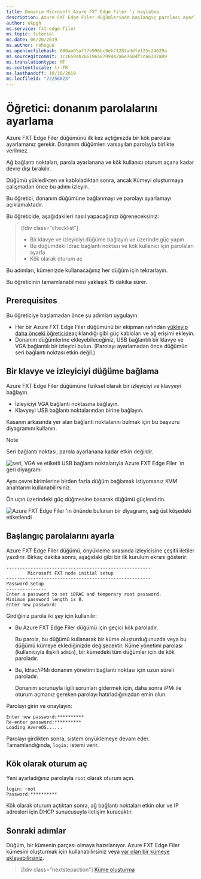 ```yaml
---
title: Donanım Microsoft Azure FXT Edge Filer 'ı başlatma
description: Azure FXT Edge Filer düğümlerinde başlangıç parolası ayarlama
author: ekpgh
ms.service: fxt-edge-filer
ms.topic: tutorial
ms.date: 06/20/2019
ms.author: rohogue
ms.openlocfilehash: 080aa05af77b996bc0eb71287a3dfef25c24629a
ms.sourcegitcommit: 1c2659ab26619658799442a6e7604f3c66307a89
ms.translationtype: MT
ms.contentlocale: tr-TR
ms.lasthandoff: 10/10/2019
ms.locfileid: "72256023"
---
```

# <a name="tutorial-set-hardware-passwords"></a>Öğretici: donanım parolalarını ayarlama

Azure FXT Edge Filer düğümünü ilk kez açtığınızda bir kök parolası ayarlamanız gerekir. Donanım düğümleri varsayılan parolayla birlikte verilmez. 

Ağ bağlantı noktaları, parola ayarlanana ve kök kullanıcı oturum açana kadar devre dışı bırakılır.

Düğümü yükledikten ve kabloladıktan sonra, ancak Kümeyi oluşturmaya çalışmadan önce bu adımı izleyin. 

Bu öğretici, donanım düğümüne bağlanmayı ve parolayı ayarlamayı açıklamaktadır. 

Bu öğreticide, aşağıdakileri nasıl yapacağınızı öğreneceksiniz: 

> [!div class="checklist"]
> * Bir klavye ve izleyiciyi düğüme bağlayın ve üzerinde güç yapın
> * Bu düğümdeki Idrac bağlantı noktası ve kök kullanıcı için parolaları ayarla
> * Kök olarak oturum aç 

Bu adımları, kümenizde kullanacağınız her düğüm için tekrarlayın. 

Bu öğreticinin tamamlanabilmesi yaklaşık 15 dakika sürer. 

## <a name="prerequisites"></a>Prerequisites

Bu öğreticiye başlamadan önce şu adımları uygulayın: 

* Her bir Azure FXT Edge Filer düğümünü bir ekipman rafından [yükleyip](fxt-install.md) [daha önceki öğreticide](fxt-network-power.md)açıklandığı gibi güç kabloları ve ağ erişimi ekleyin. 
* Donanım düğümlerine ekleyebileceğiniz, USB bağlantılı bir klavye ve VGA bağlantılı bir izleyici bulun. (Parolayı ayarlamadan önce düğümün seri bağlantı noktası etkin değil.)

## <a name="connect-a-keyboard-and-monitor-to-the-node"></a>Bir klavye ve izleyiciyi düğüme bağlama

Azure FXT Edge Filer düğümüne fiziksel olarak bir izleyiciyi ve klavyeyi bağlayın. 

* İzleyiciyi VGA bağlantı noktasına bağlayın.
* Klavyeyi USB bağlantı noktalarından birine bağlayın. 

Kasanın arkasında yer alan bağlantı noktalarını bulmak için bu başvuru diyagramını kullanın. 

> [!NOTE]
> Seri bağlantı noktası, parola ayarlanana kadar etkin değildir. 

![seri, VGA ve etiketli USB bağlantı noktalarıyla Azure FXT Edge Filer 'ın geri diyagramı](media/fxt-back-serial-vga-usb.png)

Aynı çevre birimlerine birden fazla düğüm bağlamak istiyorsanız KVM anahtarını kullanabilirsiniz. 

Ön uçın üzerindeki güç düğmesine basarak düğümü güçlendirin. 

![Azure FXT Edge Filer 'ın önünde bulunan bir diyagramı, sağ üst köşedeki etiketlendi](media/fxt-front-annotated.png)

## <a name="set-initial-passwords"></a>Başlangıç parolalarını ayarla 

Azure FXT Edge Filer düğümü, önyükleme sırasında izleyicisine çeşitli iletiler yazdırır. Birkaç dakika sonra, aşağıdaki gibi bir ilk kurulum ekranı gösterir:

```
------------------------------------------------------
        Microsoft FXT node initial setup
------------------------------------------------------
Password Setup
---------------
Enter a password to set iDRAC and temporary root password.
Minimum password length is 8.
Enter new password:
```

Girdiğiniz parola iki şey için kullanılır: 

* Bu Azure FXT Edge Filer düğümü için geçici kök paroladır. 

  Bu parola, bu düğümü kullanarak bir küme oluşturduğunuzda veya bu düğümü kümeye eklediğinizde değişecektir. Küme yönetimi parolası (kullanıcıyla ilişkili ``admin``), bir kümedeki tüm düğümler için de kök paroladır.

* Bu, Idrac/ıPMı donanım yönetimi bağlantı noktası için uzun süreli paroladır.

  Donanım sorunuyla ilgili sorunları gidermek için, daha sonra ıPMı ile oturum açmanız gereken parolayı hatırladığınızdan emin olun.

Parolayı girin ve onaylayın: 

```
Enter new password:**********
Re-enter password:**********
Loading AvereOS......
```

Parolayı girdikten sonra, sistem önyüklemeye devam eder. Tamamlandığında, ``login:`` istemi verir. 

## <a name="sign-in-as-root"></a>Kök olarak oturum aç

Yeni ayarladığınız parolayla ``root`` olarak oturum açın. 

```
login: root
Password:**********
```

Kök olarak oturum açtıktan sonra, ağ bağlantı noktaları etkin olur ve IP adresleri için DHCP sunucusuyla iletişim kuracaktır. 

## <a name="next-steps"></a>Sonraki adımlar

Düğüm, bir kümenin parçası olmaya hazırlanıyor. Azure FXT Edge Filer kümesini oluşturmak için kullanabilirsiniz veya [var olan bir kümeye ekleyebilirsiniz](fxt-add-nodes.md). 

> [!div class="nextstepaction"]
> [Küme oluşturma](fxt-cluster-create.md)
